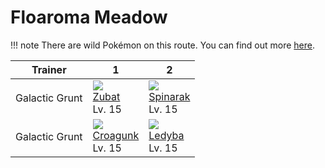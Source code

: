 # Floaroma Meadow

!!! note
    There are wild Pokémon on this route. You can find out more [here](../../wild_pokemon/floaroma_meadow/).


Trainer        | 1                                  | 2
---            | ---                                | ---
Galactic Grunt | ![][041]<br> [Zubat]<br> Lv. 15    | ![][167]<br> [Spinarak]<br> Lv. 15
Galactic Grunt | ![][453]<br> [Croagunk]<br> Lv. 15 | ![][165]<br> [Ledyba]<br> Lv. 15

[Zubat]: ../../pokemon_changes/041/
[Ledyba]: ../../pokemon_changes/165/
[Spinarak]: ../../pokemon_changes/167/
[Croagunk]: ../../pokemon_changes/453/
[041]: ../img/pokemon/041.png
[165]: ../img/pokemon/165.png
[167]: ../img/pokemon/167.png
[453]: ../img/pokemon/453.png
